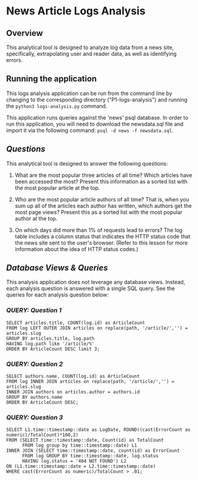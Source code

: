 # News Article Logs Analysis

## Overview
This analytical tool is designed to analyze log data from a news site, specifically, extrapolating user and reader data, as well as identifying errors.


## Running the application
This logs analysis application can be run from the command line by changing to the corresponding directory ("P1-logs-analysis") and running the ```python3 logs-analysis.py``` command.

This application runs queries against the 'news' psql database. In order to run this application, you will
need to download the newsdata.sql file and import it via the following command: ```psql -d news -f newsdata.sql```.


## _Questions_
This analytical tool is designed to answer the following questions:

1. What are the most popular three articles of all time? Which articles have been accessed the most? Present this information as a sorted list with the most popular article at the top.


2. Who are the most popular article authors of all time? That is, when you sum up all of the articles each author has written, which authors get the most page views? Present this as a sorted list with the most popular author at the top.

3. On which days did more than 1% of requests lead to errors? The log table includes a column status that indicates the HTTP status code that the news site sent to the user's browser. (Refer to this lesson for more information about the idea of HTTP status codes.)

## _Database Views & Queries_
This analysis application does not leverage any database views. Instead, each analysis question is answered with a single SQL query. See the queries for each analysis question below:

### _QUERY: Question 1_

```
SELECT articles.title, COUNT(log.id) as ArticleCount
FROM log LEFT OUTER JOIN articles on replace(path, '/article/','') = articles.slug
GROUP BY articles.title, log.path
HAVING log.path like '/article/%'
ORDER BY ArticleCount DESC limit 3;
```

### _QUERY: Question 2_

```
SELECT authors.name, COUNT(log.id) as ArticleCount
FROM log INNER JOIN articles on replace(path, '/article/','') = articles.slug
INNER JOIN authors on articles.author = authors.id
GROUP BY authors.name
ORDER BY ArticleCount DESC;
```

### _QUERY: Question 3_

```
SELECT L1.time::timestamp::date as LogDate, ROUND((cast(ErrorCount as numeric)/TotalCount)*100,2)
FROM (SELECT time::timestamp::date, Count(id) as TotalCount
      FROM log group by time::timestamp::date) L1
INNER JOIN (SELECT time::timestamp::date, count(id) as ErrorCount
      FROM log GROUP BY time::timestamp::date, log.status
      HAVING log.status = '404 NOT FOUND') L2
ON (L1.time::timestamp::date = L2.time::timestamp::date)
WHERE cast(ErrorCount as numeric)/TotalCount > .01;
```
